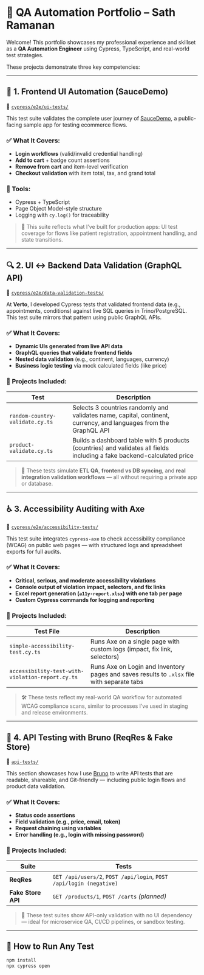 # 🎯 QA Automation Portfolio – Sath Ramanan

Welcome! This portfolio showcases my professional experience and skillset as a **QA Automation Engineer** using Cypress, TypeScript, and real-world test strategies.

These projects demonstrate three key competencies:

---

## 🧪 1. Frontend UI Automation (SauceDemo)

📁 [`cypress/e2e/ui-tests/`](./cypress/e2e/simple-ui-tests)

This test suite validates the complete user journey of [SauceDemo](https://www.saucedemo.com), a public-facing sample app for testing ecommerce flows.

### ✅ What It Covers:
- **Login workflows** (valid/invalid credential handling)
- **Add to cart** + badge count assertions
- **Remove from cart** and item-level verification
- **Checkout validation** with item total, tax, and grand total

### 🔧 Tools:
- Cypress + TypeScript
- Page Object Model-style structure
- Logging with `cy.log()` for traceability

> 💼 This suite reflects what I’ve built for production apps: UI test coverage for flows like patient registration, appointment handling, and state transitions.

---

## 🔍 2. UI ↔ Backend Data Validation (GraphQL API)

📁 [`cypress/e2e/data-validation-tests/`](./cypress/e2e/data-validation-tests)

At **Verto**, I developed Cypress tests that validated frontend data (e.g., appointments, conditions) against live SQL queries in Trino/PostgreSQL. This test suite mirrors that pattern using public GraphQL APIs.

### ✅ What It Covers:
- **Dynamic UIs generated from live API data**
- **GraphQL queries that validate frontend fields**
- **Nested data validation** (e.g., continent, languages, currency)
- **Business logic testing** via mock calculated fields (like price)

### 📄 Projects Included:
| Test | Description |
|------|-------------|
| `random-country-validate.cy.ts` | Selects 3 countries randomly and validates name, capital, continent, currency, and languages from the GraphQL API |
| `product-validate.cy.ts` | Builds a dashboard table with 5 products (countries) and validates all fields including a fake backend-calculated price |

> 🧠 These tests simulate **ETL QA**, **frontend vs DB syncing**, and **real integration validation workflows** — all without requiring a private app or database.

---

## ♿️ 3. Accessibility Auditing with Axe

📁 [`cypress/e2e/accessibility-tests/`](./cypress/e2e/accessibility-tests)

This test suite integrates `cypress-axe` to check accessibility compliance (WCAG) on public web pages — with structured logs and spreadsheet exports for full audits.

### ✅ What It Covers:
- **Critical, serious, and moderate accessibility violations**
- **Console output of violation impact, selectors, and fix links**
- **Excel report generation (`a11y-report.xlsx`) with one tab per page**
- **Custom Cypress commands for logging and reporting**

### 📄 Projects Included:
| Test File | Description |
|-----------|-------------|
| `simple-accessibility-test.cy.ts` | Runs Axe on a single page with custom logs (impact, fix link, selectors) |
| `accessibility-test-with-violation-report.cy.ts` | Runs Axe on Login and Inventory pages and saves results to `.xlsx` file with separate tabs |

> 🛠 These tests reflect my real-world QA workflow for automated WCAG compliance scans, similar to processes I’ve used in staging and release environments.

---

## 🔌 4. API Testing with Bruno (ReqRes & Fake Store)

📁 [`api-tests/`](./api-tests)

This section showcases how I use [Bruno](https://www.usebruno.com/) to write API tests that are readable, shareable, and Git-friendly — including public login flows and product data validation.

### ✅ What It Covers:
- **Status code assertions**
- **Field validation (e.g., price, email, token)**
- **Request chaining using variables**
- **Error handling (e.g., login with missing password)**

### 📄 Projects Included:
| Suite | Tests |
|-------|-------|
| **ReqRes** | `GET /api/users/2`, `POST /api/login`, `POST /api/login (negative)` |
| **Fake Store API** | `GET /products/1`, `POST /carts` *(planned)* |

> 🔁 These test suites show API-only validation with no UI dependency — ideal for microservice QA, CI/CD pipelines, or sandbox testing.

---

## 🧰 How to Run Any Test

```bash
npm install
npx cypress open
```
